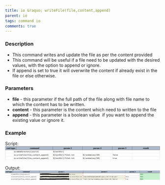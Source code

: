 ```yaml
---
title: io &raquo; writeFile(file,content,append)
parent: io
tags: command io
comments: true
---
```



### Description
- This command writes and update the file as per the content provided
- This command will be useful if a file need to be updated with the desired values, with the option to append or ignore.
- If append is set to true it will overwrite the content if already exist in the file or else otherwise.


### Parameters
- **file** - this parameter if the full path of the file along with file name to which the content has to be written.
- **content** - this parameter is the content which need to written to the file
- **append** - this parameter is a boolean value  if you want to append the existing value or ignore it.


### Example
Script:<br/>
![script](image/writeFile_01.png)

Output:<br/>
![output](image/writeFile_02.png)
